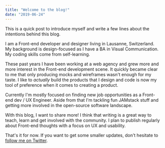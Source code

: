 ```yaml
---
title: "Welcome to the blog!"
date: "2019-06-24"
---
```


This is a quick post to introduce myself and write a few lines about the intentions behind this blog. 

I am a Front-end developer and designer living in Lausanne, Switzerland. My background is design-focused as I have a BA in Visual Communication. My coding skills come from self-learning.

These past years I have been working at a web agency and grew more and more interest in the Front-end development scene. It quickly became clear to me that only producing mocks and wireframes wasn't enough for my taste. I like to *actually* build the products that I design and code is now my tool of preference when it comes to creating a product.

Currently I'm mostly focused on finding new job opportunities as a Front-end dev / UX Engineer. Aside from that I'm tackling fun JAMstack stuff and getting more involved in the open-source software landscape.

With this blog, I want to share more! I think that writing is a great way to teach, learn and get involved with the community. I plan to publish regularly about Front-end thoughts with a focus on UX and usability.

That's it for now. If you want to get some smaller updates, don't hesitate to [follow me on Twitter](https:twitter.com/nelsreitz).
